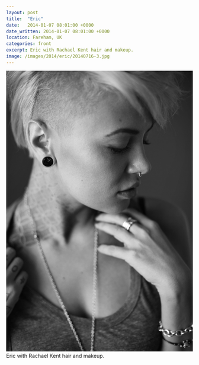 ```yaml
---
layout: post
title:  "Eric"
date:   2014-01-07 08:01:00 +0000
date_written: 2014-01-07 08:01:00 +0000
location: Fareham, UK
categories: front
excerpt: Eric with Rachael Kent hair and makeup.
image: /images/2014/eric/20140716-3.jpg
---
```

<img src='/images/2014/eric/20140716-3.jpg'/>
Eric with Rachael Kent hair and makeup.
